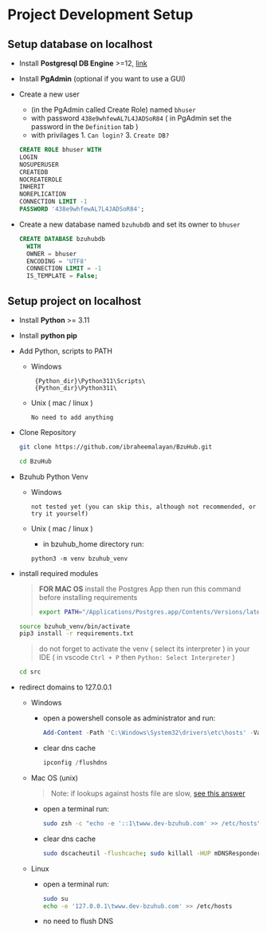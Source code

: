 # Project Development Setup

## Setup database on localhost

- Install **Postgresql DB Engine** >=12, [link](https://www.enterprisedb.com/downloads/postgres-postgresql-downloads)
- Install **PgAdmin** (optional if you want to use a GUI)
- Create a new user

  - (in the PgAdmin called Create Role) named `bhuser`
  - with password `438e9whfewAL7L4JADSoR84` ( in PgAdmin set the password in the `Definition` tab )
  - with privilages 1. `Can login?` 3. `Create DB?`

  ```SQL
  CREATE ROLE bhuser WITH
  LOGIN
  NOSUPERUSER
  CREATEDB
  NOCREATEROLE
  INHERIT
  NOREPLICATION
  CONNECTION LIMIT -1
  PASSWORD '438e9whfewAL7L4JADSoR84';
  ```

- Create a new database named `bzuhubdb` and set its owner to `bhuser`

  ```SQL
  CREATE DATABASE bzuhubdb
    WITH
    OWNER = bhuser
    ENCODING = 'UTF8'
    CONNECTION LIMIT = -1
    IS_TEMPLATE = False;
  ```

## Setup project on localhost

- Install **Python** >= 3.11
- Install **python pip**
- Add Python, scripts to PATH

  - Windows

    ```
     {Python_dir}\Python311\Scripts\
     {Python_dir}\Python311\
    ```

  - Unix ( mac / linux )

    ```
    No need to add anything
    ```

- Clone Repository

  ```zsh
  git clone https://github.com/ibraheemalayan/BzuHub.git
  ```

  ```zsh
  cd BzuHub
  ```

- Bzuhub Python Venv

  - Windows

    ```
    not tested yet (you can skip this, although not recommended, or try it yourself)
    ```

  - Unix ( mac / linux )

    - in bzuhub_home directory run:

    ```
    python3 -m venv bzuhub_venv
    ```

- install required modules

  > **FOR MAC OS** install the Postgres App then run this command before installing requirements
  >
  > ```zsh
  > export PATH="/Applications/Postgres.app/Contents/Versions/latest/bin:$PATH"
  > ```

  ```zsh
  source bzuhub_venv/bin/activate
  pip3 install -r requirements.txt
  ```

  > do not forget to activate the venv ( select its interpreter ) in your IDE ( in vscode `Ctrl + P` then `Python: Select Interpreter` )

  ```zsh
  cd src
  ```

- redirect domains to 127.0.0.1

  - Windows

    - open a powershell console as administrator and run:

      ```powershell
      Add-Content -Path 'C:\Windows\System32\drivers\etc\hosts' -Value '127.0.0.1     www.dev-bzuhub.com'
      ```

    - clear dns cache
      ```powershell
      ipconfig /flushdns
      ```

  - Mac OS (unix)

    > Note: if lookups against hosts file are slow, [see this answer](https://superuser.com/questions/1596225/dns-resolution-delay-for-entries-in-etc-hosts#)

    - open a terminal run:

      ```zsh
      sudo zsh -c "echo -e '::1\twww.dev-bzuhub.com' >> /etc/hosts"
      ```

    - clear dns cache
      ```zsh
      sudo dscacheutil -flushcache; sudo killall -HUP mDNSResponder
      ```

  - Linux

    - open a terminal run:

      ```zsh
      sudo su
      echo -e '127.0.0.1\twww.dev-bzuhub.com' >> /etc/hosts
      ```

    - no need to flush DNS

